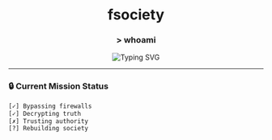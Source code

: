 <!--
███╗   ███╗██████╗ ███████╗███████╗██╗██████╗ ██╗   ██╗
████╗ ████║██╔══██╗██╔════╝██╔════╝██║██╔══██╗╚██╗ ██╔╝
██╔████╔██║██████╔╝█████╗  █████╗  ██║██████╔╝ ╚████╔╝ 
██║╚██╔╝██║██╔══██╗██╔══╝  ██╔══╝  ██║██╔══██╗  ╚██╔╝  
██║ ╚═╝ ██║██████╔╝███████╗██║     ██║██║  ██║   ██║   
╚═╝     ╚═╝╚═════╝ ╚══════╝╚═╝     ╚═╝╚═╝  ╚═╝   ╚═╝   
-->

<h1 align="center">fsociety</h1>
<h3 align="center">> whoami</h3>
<p align="center">
  <img src="https://readme-typing-svg.demolab.com?font=Fira+Code&size=16&duration=3000&pause=500&color=00FF41&center=true&vCenter=true&width=435&lines=I+don't+hack+systems.+I+hack+people.&Reality+is+often+disappointing.&Hello,+friend." alt="Typing SVG" />
</p>

---

### 🔒 Current Mission Status
```bash
[✓] Bypassing firewalls
[✓] Decrypting truth
[✗] Trusting authority
[?] Rebuilding society